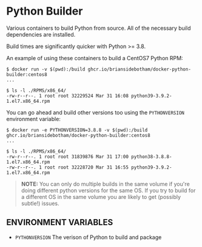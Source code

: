# Python Builder

Various containers to build Python from source. All of the necessary build dependencies are installed.

Build times are significantly quicker with Python >= 3.8.

An example of using these containers to build a CentOS7 Python RPM:

```console
$ docker run -v $(pwd):/build ghcr.io/briansidebotham/docker-python-builder:centos8
...

$ ls -l ./RPMS/x86_64/
-rw-r--r--. 1 root root 32229524 Mar 31 16:08 python39-3.9.2-1.el7.x86_64.rpm
```

You can go ahead and build other versions too using the `PYTHONVERSION` environment variable:

```console
$ docker run -e PYTHONVERSION=3.8.8 -v $(pwd):/build ghcr.io/briansidebotham/docker-python-builder:centos8
...

$ ls -l ./RPMS/x86_64/
-rw-r--r--. 1 root root 31839876 Mar 31 17:00 python38-3.8.8-1.el7.x86_64.rpm
-rw-r--r--. 1 root root 32228720 Mar 31 16:55 python39-3.9.2-1.el7.x86_64.rpm
```
> **NOTE:** You can only do multiple builds in the same volume if you're doing different python
> versions for the same OS. If you try to build for a different OS in the same volume you are
> likely to get (possibly subtle!) issues.

## ENVIRONMENT VARIABLES

- `PYTHONVERSION` The verison of Python to build and package

